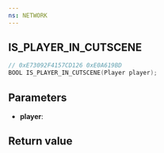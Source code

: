 ```yaml
---
ns: NETWORK
---
```

## IS_PLAYER_IN_CUTSCENE

```c
// 0xE73092F4157CD126 0xE0A619BD
BOOL IS_PLAYER_IN_CUTSCENE(Player player);
```


## Parameters
* **player**: 

## Return value
